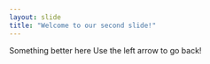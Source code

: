```yaml
---
layout: slide
title: "Welcome to our second slide!"
---
```

Something better here
Use the left arrow to go back!
